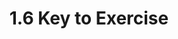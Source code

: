 ---
layout: default
title: 1.6 Key to Exercise 
nav_order: 5
description: ""
has_children: true
parent: Class 10 Chemistry
grand_parent: Class 10
tags: [MathJax, Mathematic]
mathjax: true
---